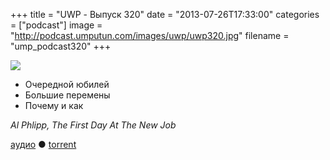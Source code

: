 +++
title = "UWP - Выпуск 320"
date = "2013-07-26T17:33:00"
categories = ["podcast"]
image = "http://podcast.umputun.com/images/uwp/uwp320.jpg"
filename = "ump_podcast320"
+++

![](https://podcast.umputun.com/images/uwp/uwp320.jpg)

- Очередной юбилей
- Большие перемены
- Почему и как

_Al Phlipp, The First Day At The New Job_

[аудио](https://podcast.umputun.com/media/ump_podcast320.mp3) ● [torrent](http://podcast.umputun.com/torrents/ump_podcast320.mp3.torrent)

<audio src="https://podcast.umputun.com/media/ump_podcast320.mp3" preload="none"></audio>